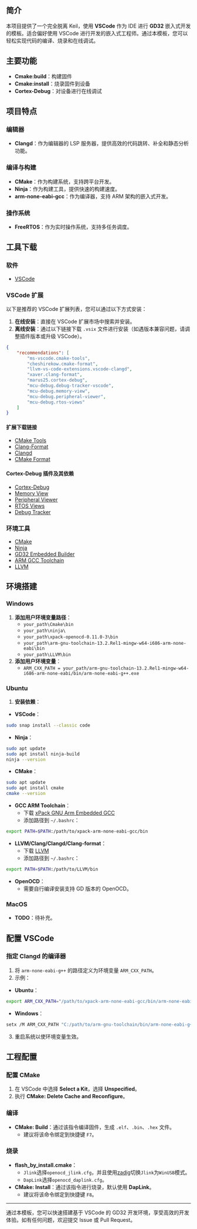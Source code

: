 ## 简介
本项目提供了一个完全脱离 Keil，使用 **VSCode** 作为 IDE 进行 **GD32** 嵌入式开发的模板。适合偏好使用 VSCode 进行开发的嵌入式工程师。通过本模板，您可以轻松实现代码的编译、烧录和在线调试。

## 主要功能
+ **Cmake:build**：构建固件
+ **Cmake:install**：烧录固件到设备
+ **Cortex-Debug**：对设备进行在线调试

## 项目特点
### 编辑器
+ **Clangd**：作为编辑器的 LSP 服务器，提供高效的代码跳转、补全和静态分析功能。

### 编译与构建
+ **CMake**：作为构建系统，支持跨平台开发。
+ **Ninja**：作为构建工具，提供快速的构建速度。
+ **arm-none-eabi-gcc**：作为编译器，支持 ARM 架构的嵌入式开发。

### 操作系统
+ **FreeRTOS**：作为实时操作系统，支持多任务调度。

## 工具下载
### 软件
+ [VSCode](https://code.visualstudio.com/Download)

### VSCode 扩展
以下是推荐的 VSCode 扩展列表，您可以通过以下方式安装：

1. **在线安装**：直接在 VSCode 扩展市场中搜索并安装。
2. **离线安装**：通过以下链接下载 `.vsix` 文件进行安装（如遇版本兼容问题，请调整插件版本或升级 VSCode）。

```json
{
    "recommendations": [
        "ms-vscode.cmake-tools",
        "cheshirekow.cmake-format",
        "llvm-vs-code-extensions.vscode-clangd",
        "xaver.clang-format",
        "marus25.cortex-debug",
        "mcu-debug.debug-tracker-vscode",
        "mcu-debug.memory-view",
        "mcu-debug.peripheral-viewer",
        "mcu-debug.rtos-views"
    ]
}
```

#### 扩展下载链接
+ [CMake Tools](https://marketplace.visualstudio.com/_apis/public/gallery/publishers/ms-vscode/vsextensions/cmake-tools/1.20.53/vspackage)
+ [Clang-Format](https://marketplace.visualstudio.com/_apis/public/gallery/publishers/xaver/vsextensions/clang-format/1.9.0/vspackage)
+ [Clangd](https://marketplace.visualstudio.com/_apis/public/gallery/publishers/llvm-vs-code-extensions/vsextensions/vscode-clangd/0.1.33/vspackage)
+ [CMake Format](https://marketplace.visualstudio.com/_apis/public/gallery/publishers/cheshirekow/vsextensions/cmake-format/0.6.11/vspackage)

#### Cortex-Debug 插件及其依赖
+ [Cortex-Debug](https://marketplace.visualstudio.com/_apis/public/gallery/publishers/marus25/vsextensions/cortex-debug/1.12.1/vspackage)
+ [Memory View](https://marketplace.visualstudio.com/_apis/public/gallery/publishers/mcu-debug/vsextensions/memory-view/0.0.25/vspackage)
+ [Peripheral Viewer](https://marketplace.visualstudio.com/_apis/public/gallery/publishers/mcu-debug/vsextensions/peripheral-viewer/1.4.6/vspackage)
+ [RTOS Views](https://marketplace.visualstudio.com/_apis/public/gallery/publishers/mcu-debug/vsextensions/rtos-views/0.0.7/vspackage)
+ [Debug Tracker](https://marketplace.visualstudio.com/_apis/public/gallery/publishers/mcu-debug/vsextensions/debug-tracker-vscode/0.0.15/vspackage)

### 环境工具
+ [CMake](https://cmake.org/download/)
+ [Ninja](https://github.com/ninja-build/ninja/releases/tag/v1.12.1)
+ [GD32 Embedded Builder](https://www.gd32mcu.com/data/documents/toolSoftware/GD32EmbeddedBuilder_v1.4.12.28625.7z)
+ [ARM GCC Toolchain](https://github.com/xpack-dev-tools/arm-none-eabi-gcc-xpack/releases/tag/v14.2.1-1.1)
+ [LLVM](https://releases.llvm.org/download.html)

## 环境搭建
### Windows
1. **添加用户环境变量路径**：
    - `your_path\Cmake\bin`
    - `your_path\ninja\`
    - `your_path\xpack-openocd-0.11.0-3\bin`
    - `your_path\arm-gnu-toolchain-13.2.Rel1-mingw-w64-i686-arm-none-eabi\bin`
    - `your_path\LLVM\bin`
2. **添加用户环境变量**：
    - `ARM_CXX_PATH = your_path/arm-gnu-toolchain-13.2.Rel1-mingw-w64-i686-arm-none-eabi/bin/arm-none-eabi-g++.exe`

### Ubuntu
1. **安装依赖**：
- **VSCode**：

```bash
sudo snap install --classic code
```

- **Ninja**：

```bash
sudo apt update
sudo apt install ninja-build
ninja --version
```

- **CMake**：

```bash
sudo apt update
sudo apt install cmake
cmake --version
```

- **GCC ARM Toolchain**：
   * 下载 [xPack GNU Arm Embedded GCC](https://github.com/xpack-dev-tools/arm-none-eabi-gcc-xpack/releases)
   * 添加路径到 `~/.bashrc`：

```bash
export PATH=$PATH:/path/to/xpack-arm-none-eabi-gcc/bin
```

 - **LLVM/Clang/Clangd/Clang-format**：
    * 下载 [LLVM](https://releases.llvm.org/download.html)
    * 添加路径到 `~/.bashrc`：

```bash
export PATH=$PATH:/path/to/LLVM/bin
```

 - **OpenOCD**：
    * 需要自行编译安装支持 GD 版本的 OpenOCD。

### MacOS
+ **TODO**：待补充。

## 配置 VSCode
### 指定 Clangd 的编译器
1. 将 `arm-none-eabi-g++` 的路径定义为环境变量 `ARM_CXX_PATH`。
2. 示例：
- **Ubuntu**：

```bash
export ARM_CXX_PATH="/path/to/xpack-arm-none-eabi-gcc/bin/arm-none-eabi-g++"
```

 - **Windows**：

```bash
setx /M ARM_CXX_PATH "C:/path/to/arm-gnu-toolchain/bin/arm-none-eabi-g++.exe"
```

3. 重启系统以使环境变量生效。

## 工程配置
### 配置 CMake
1. 在 VSCode 中选择 **Select a Kit**，选择 **Unspecified**。
2. 执行 **CMake: Delete Cache and Reconfigure**。

### 编译
+ **CMake: Build**：通过该指令编译固件，生成 `.elf`、`.bin`、`.hex` 文件。
    - 建议将该命令绑定到快捷键 `F7`。

### 烧录
+ **flash_by_install.cmake**：
  - `Jlink`选择`openocd_jlink.cfg`，并且使用[zadig](https://blog.csdn.net/K_O_R_K/article/details/120615059)切换`Jlink`为`WinUSB`模式。
  - `DapLink`选择`openocd_daplink.cfg`。
+ **CMake: Install**：通过该指令进行烧录，默认使用 **DapLink**。
    - 建议将该命令绑定到快捷键 `F8`。

---

通过本模板，您可以快速搭建基于 VSCode 的 GD32 开发环境，享受高效的开发体验。如有任何问题，欢迎提交 Issue 或 Pull Request。

